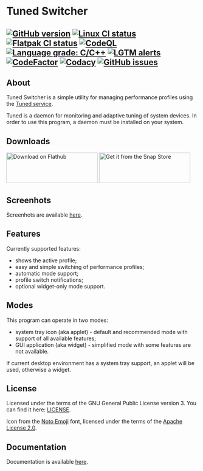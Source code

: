 # Tuned Switcher

[![GitHub version](https://img.shields.io/github/v/release/EasyCoding/tuned-switcher?sort=semver&color=brightgreen&logo=git&logoColor=white)](https://github.com/EasyCoding/tuned-switcher/releases)
[![Linux CI status](https://github.com/EasyCoding/tuned-switcher/actions/workflows/linux.yml/badge.svg)](https://github.com/EasyCoding/tuned-switcher/actions/workflows/linux.yml)
[![Flatpak CI status](https://github.com/EasyCoding/tuned-switcher/actions/workflows/flatpak.yml/badge.svg)](https://github.com/EasyCoding/tuned-switcher/actions/workflows/flatpak.yml)
[![CodeQL](https://github.com/EasyCoding/tuned-switcher/actions/workflows/codeql.yml/badge.svg)](https://github.com/EasyCoding/tuned-switcher/actions/workflows/codeql.yml)
[![Language grade: C/C++](https://img.shields.io/lgtm/grade/cpp/g/EasyCoding/tuned-switcher.svg?logo=lgtm&logoWidth=18)](https://lgtm.com/projects/g/EasyCoding/tuned-switcher/context:cpp)
[![LGTM alerts](https://img.shields.io/lgtm/alerts/g/EasyCoding/tuned-switcher.svg?logo=lgtm&logoWidth=18)](https://lgtm.com/projects/g/EasyCoding/tuned-switcher/alerts/)
[![CodeFactor](https://www.codefactor.io/repository/github/easycoding/tuned-switcher/badge)](https://www.codefactor.io/repository/github/easycoding/tuned-switcher)
[![Codacy](https://app.codacy.com/project/badge/Grade/aa1c30566f9244b8a677a775d1672604)](https://www.codacy.com/gh/EasyCoding/tuned-switcher/dashboard)
[![GitHub issues](https://img.shields.io/github/issues/EasyCoding/tuned-switcher.svg?label=issues)](https://github.com/EasyCoding/tuned-switcher/issues)
---

## About

Tuned Switcher is a simple utility for managing performance profiles using the [Tuned service](https://github.com/redhat-performance/tuned).

Tuned is a daemon for monitoring and adaptive tuning of system devices. In order to use this program, a daemon must be installed on your system.

## Downloads

<a href="https://flathub.org/apps/details/org.easycoding.TunedSwitcher"><img width="240" height="80" alt="Download on Flathub" src="https://flathub.org/assets/badges/flathub-badge-en.svg"></img></a>
<a href="https://snapcraft.io/tuned-switcher"><img width="240" height="80" alt="Get it from the Snap Store" src="https://snapcraft.io/static/images/badges/en/snap-store-black.svg"></img></a>

## Screenhots

Screenhots are available [here](docs/screenshots.md).

## Features

Currently supported features:

  * shows the active profile;
  * easy and simple switching of performance profiles;
  * automatic mode support;
  * profile switch notifications;
  * optional widget-only mode support.

## Modes

This program can operate in two modes:

  * system tray icon (aka applet) - default and recommended mode with support of all available features;
  * GUI application (aka widget) - simplified mode with some features are not available.

If current desktop environment has a system tray support, an applet will be used, otherwise a widget.

## License

Licensed under the terms of the GNU General Public License version 3. You can find it here: [LICENSE](LICENSE).

Icon from the [Noto Emoji](https://github.com/googlefonts/noto-emoji) font, licensed under the terms of the [Apache License 2.0](licenses/noto-emoji.LICENSE.txt).

## Documentation

Documentation is available [here](docs/README.md).

